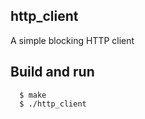 http_client
-----------

A simple blocking HTTP client

## Build and run

```
  $ make
  $ ./http_client
